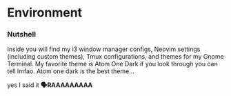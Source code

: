 # Environment



### Nutshell

Inside you will find my i3 window manager configs, Neovim settings (including custom themes), Tmux configurations, and themes for my Gnome Terminal. My favorite theme is Atom One Dark if you look through you can tell lmfao. Atom one dark is the best theme...

yes I said it **🗣RAAAAAAAAA**
